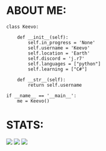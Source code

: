 # ABOUT ME:

```
class Keevo:
    
    def __init__(self):
        self.in_progress = 'None'
        self.username = 'Keevo'
        self.location = 'Earth'
        self.discord = 'j.r7'
        self.languages = ["python"]
        self.learning = ["C#"]
        
    def __str__(self):
        return self.username

if __name__ == '__main__':
    me = Keevo()
```

# STATS:

![](https://komarev.com/ghpvc/?username=KeevoDev&color=blueviolet)
![](https://github-readme-stats.vercel.app/api/top-langs/?username=KeevoDev&hide_progress=true)
![](https://github-readme-stats.vercel.app/api?username=KeevoDev&show_icons=true&theme=radical)
